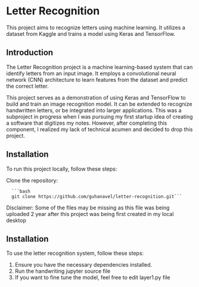 # Letter Recognition

This project aims to recognize letters using machine learning. It utilizes a dataset from Kaggle and trains a model using Keras and TensorFlow.

## Introduction
The Letter Recognition project is a machine learning-based system that can identify letters from an input image. It employs a convolutional neural network (CNN) architecture to learn features from the dataset and predict the correct letter.

This project serves as a demonstration of using Keras and TensorFlow to build and train an image recognition model. It can be extended to recognize handwritten letters, or be integrated into larger applications. This was a subproject in progress when I was pursuing my first startup idea of creating a software that digitizes my notes. However, after completing this component, I realized my lack of technical acumen and decided to drop this project.

## Installation

To run this project locally, follow these steps:

   Clone the repository:

      ```bash
      git clone https://github.com/guhanavel/letter-recognition.git```

Disclaimer: Some of the files may be missing as this file was being uploaded 2 year after this project was being first created in my local desktop 

## Installation
To use the letter recognition system, follow these steps:
   1. Ensure you have the necessary dependencies installed.
   2. Run the handwriting jupyter source file
   3. If you want to fine tune the model, feel free to edit layer1.py file
